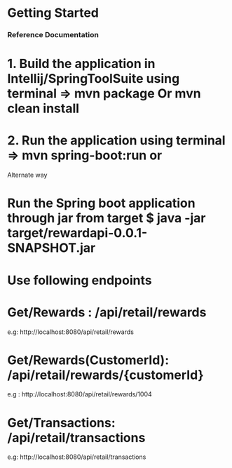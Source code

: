 # Getting Started

### Reference Documentation

# 1. Build the application in Intellij/SpringToolSuite using terminal => mvn package Or mvn clean install

# 2. Run the application using terminal => mvn spring-boot:run or
Alternate way
# Run the Spring boot application through jar from target $ java -jar target/rewardapi-0.0.1-SNAPSHOT.jar

# Use following endpoints 
# Get/Rewards : /api/retail/rewards
e.g: http://localhost:8080/api/retail/rewards

# Get/Rewards(CustomerId): /api/retail/rewards/{customerId}
e.g : http://localhost:8080/api/retail/rewards/1004

# Get/Transactions: /api/retail/transactions
e.g: http://localhost:8080/api/retail/transactions
